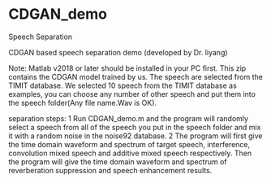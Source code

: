 # CDGAN_demo
Speech Separation

CDGAN based speech separation demo (developed by Dr. liyang)

Note: Matlab v2018 or later should be installed in your PC first. 
This zip contains the CDGAN model trained by us.
The speech are selected from the TIMIT database. We selected 10 speech from the TIMIT database as examples, you can choose any number of other speech and put them into the speech folder(Any file name.Wav is OK).

separation steps:
1 Run CDGAN_demo.m and the program will randomly select a speech from all of the speech you put in the speech folder and mix it with a random noise in the noise92 database.
2 The program will first give the time domain waveform and spectrum of target speech, interference, convolution mixed speech and additive mixed speech respectively. Then the program will give the time domain waveform and spectrum of reverberation suppression and speech enhancement results.
